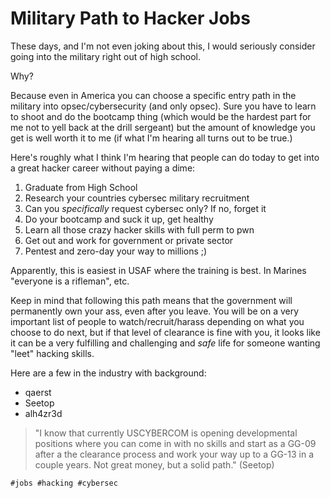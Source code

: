 # Military Path to Hacker Jobs

These days, and I'm not even joking about this, I would seriously
consider going into the military right out of high school.

Why?

Because even in America you can choose a specific entry path in the
military into opsec/cybersecurity (and only opsec). Sure you have to
learn to shoot and do the bootcamp thing (which would be the hardest
part for me not to yell back at the drill sergeant) but the amount of
knowledge you get is well worth it to me (if what I'm hearing all turns
out to be true.)

Here's roughly what I think I'm hearing that people can do today to get
into a great hacker career without paying a dime:

1. Graduate from High School
1. Research your countries cybersec military recruitment
1. Can you *specifically* request cybersec only? If no, forget it
1. Do your bootcamp and suck it up, get healthy
1. Learn all those crazy hacker skills with full perm to pwn
1. Get out and work for government or private sector
1. Pentest and zero-day your way to millions ;)

Apparently, this is easiest in USAF where the training is best. In
Marines "everyone is a rifleman", etc.

Keep in mind that following this path means that the government will
permanently own your ass, even after you leave. You will be on a very
important list of people to watch/recruit/harass depending on what you
choose to do next, but if that level of clearance is fine with you, it
looks like it can be a very fulfilling and challenging and *safe* life
for someone wanting "leet" hacking skills.

Here are a few in the industry with background:

* qaerst
* Seetop
* alh4zr3d

> "I know that currently USCYBERCOM is opening developmental positions
> where you can come in with no skills and start as a GG-09 after a the
> clearance process and work your way up to a GG-13 in a couple years.
> Not great money, but a solid path." (Seetop)

    #jobs #hacking #cybersec
